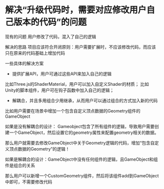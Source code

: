 # 解决“升级代码时，需要对应修改用户自己版本的代码”的问题

现有的问题
用户修改了代码，混入了自己的逻辑



解决的思路
项目应该符合开闭原则：用户需要扩展时，不应该修改代码，而应该只在原来的代码基础上增加代码



一些具体的解决方案

- 提供扩展API，用户可通过这些API来加入自己的逻辑

比如Three.js的ShaderMaterial，用户可以加入自定义Shader的材质；
比如Unity的脚本组件，用户可在钩子函数中加入自己的逻辑；

- 解耦合，并且多用组合少用继承，从而用户可以通过组合的方式加入新的代码

比如用户需要在场景中增加一个包含自定义顶点数据的Geometry组件的GameObject


如果是没有解耦合的设计： Gameobject包含了所有组件的逻辑，导致用户需要创建一个GameObject，然后设置它的geometry属性来配置geometry相关的数据。

那么用户就需要去修改GameObject中关于Geometry逻辑的代码，增加“包含自定义顶点数据的Geometry”的逻辑！



如果是解耦合的设计：GameObject中没有任何组件的逻辑，且GameObject和组件是组合的关系

那么用户可以新增一个CustomGeometry组件，然后将该组件add到GameObject中即可，不需要修改代码

<!-- 
 GameObject -> Geometry

 CustomGeometry

 GameObject.add(CustomGeometry)

 pbrmaterial

 lightmaterial


 CustomGeometryGameObject GameObjet

 PBRMaterialGameObject


 PBRMaterialCUstomGameObject -->